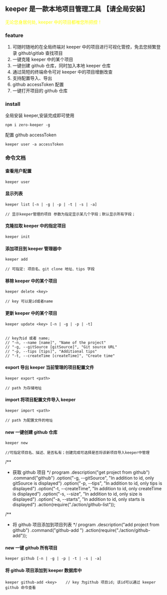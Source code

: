 ## keeper 是一款本地项目管理工具 【请全局安装】

<span style="color: yellow;">无论您身居何处, keeper 中的项目都唯您所把控！</span>

### feature

1. 可随时随地的在全局终端对 keeper 中的项目进行可视化管控，免去您频繁登录 github\gitlab 查找项目
2. 一键克隆 keeper 中的某个项目
3. 一键创建 github 仓库，同时加入本地 keeper 仓库
4. 通过简短的终端命令可对 keeper 中的项目增删改查
5. 支持配置导入、导出
6. github accessToken 配置
7. 一键打开项目的 github 仓库

### install

全局安装 keeper,安装完成即可使用

```
npm i zero-keeper -g
```

配置 github accessToken

```
keeper user -a accessToken

```

### 命令文档

#### 查看用户配置

```
keeper user

```

#### 显示列表

```
keeper list [-n | -g | -p | -t | -s | -a]

// 显示keeper管理的项目 参数为指定显示某几个字段；默认显示所有字段；

```

#### 克隆拉取 keeper 中的指定项目

```
keeper init

```

#### 添加项目到 keeper 管理器中

```
keeper add

// 可指定: 项目名、git clone 地址、tips 字段

```

#### 移除 keeper 中的某个项目

```
keeper delete <key>

// key 可以是id或者name

```

#### 更新 keeper 中的某个项目

```
keeper update <key> [-n | -g | -p | -t]


// key为id 或者 name;
// "-n, --name [name]", "Name of the project"
// "-g, --gitSource [gitSource]", "Git source URL"
// "-p, --tips [tips]", "Additional tips"
// "-t, --createTime [createTime]", "Create time"
```

#### export 导出 keeper 当前管理的项目配置文件

```
keeper export <path>

// path 为存储地址

```

#### import 将项目配置文件导入 keeper

```
keeper import <path>

// path 为配置文件的地址

```

#### new 一键创建 github 仓库

```
keeper new

//可指定项目名、描述、是否私有；创建完成可选择是否将该新项目导入keeper中管理

```

/\*\*

- 获取 github 项目
  \*/
  program
  .description("get project from github")
  .command("github")
  .option("-g, --gitSource", "In addition to id, only gitSource is displayed")
  .option("-p, --tips", "In addition to id, only tips is displayed")
  .option("-t, --createTime", "In addition to id, only createTime is displayed")
  .option("-s, --size", "In addition to id, only size is displayed")
  .option("-a, --starts", "In addition to id, only starts is displayed")
  .action(require("./action/github-list"));

/\*\*

- 将 github 项目添加到项目列表
  \*/
  program
  .description("add project from github")
  .command("github-add <key>")
  .action(require("./action/github-add"));

#### new 一键 github 所有项目

```
keeper github [-n | -g | -p | -t | -s | -a]

```

#### 将 github 项目添加到 keeper 数据库中

```
keeper github-add <key>    // key 为github 项目id; 该id可以通过 keeper github 命令查看

```
